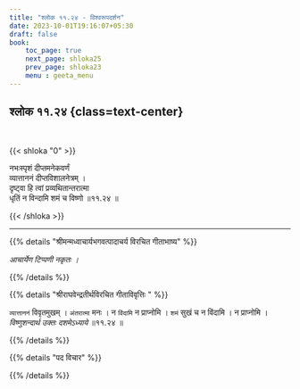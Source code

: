 ```yaml
---
title: "श्लोक ११.२४ - विश्वरूपदर्शन"
date: 2023-10-01T19:16:07+05:30
draft: false
book:
    toc_page: true
    next_page: shloka25
    prev_page: shloka23
    menu : geeta_menu
---
```




## श्लोक ११.२४ {class=text-center}

<br/>

{{< shloka  "0"  >}}

नभःस्पृशं दीप्तमनेकवर्णं  
व्यात्ताननं दीप्तविशालनेत्रम् ।    
दृष्ट्वा हि त्वां प्रव्यथितान्तरात्मा  
धृतिं न विन्दामि शमं च विष्णो ॥११.२४ ॥

{{< /shloka >}}

---


{{% details "श्रीमन्मध्वाचार्यभगवत्पादाचर्य विरचित  गीताभाष्य" %}}

*आचार्येण टिप्पणी नकृतः ।*

{{% /details %}}



{{% details "श्रीराघवेन्द्रतीर्थविरचित गीताविवृत्तिः " %}}

`व्यात्ताननं` विवृतमुखम्‌ । `अंतरात्मा` मनः । 
न `विंदामि` न प्राप्नोमि । `शमं`
सुखं च न विंदामि । न प्राप्नोमि । 
*विष्णुशन्दार्थ उक्तः दशमेऽध्याये*  ॥११.२४ ॥

{{% /details %}}



{{% details "पद विचार" %}}


{{% /details %}}
